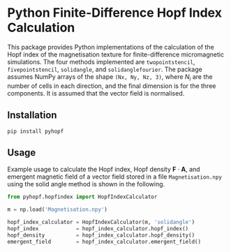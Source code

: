 # Python Finite-Difference Hopf Index Calculation

This package provides Python implementations of the calculation of the Hopf index of the magnetisation texture for finite-difference micromagnetic simulations. The four methods implemented are `twopointstencil`, `fivepointstencil`, `solidangle`, and `solidanglefourier`. The package assumes NumPy arrays of the shape `(Nx, Ny, Nz, 3)`, where $N_i$ are the number of cells in each direction, and the final dimension is for the three components. It is assumed that the vector field is normalised.


## Installation

```
pip install pyhopf
```

## Usage

Example usage to calculate the Hopf index, Hopf density $\boldsymbol{F} \cdot \boldsymbol{A}$, and emergent magnetic field of a vector field stored in a file `Magnetisation.npy` using the solid angle method is shown in the following.

```python
from pyhopf.hopfindex import HopfIndexCalculator

m = np.load('Magnetisation.npy')

hopf_index_calculator = HopfIndexCalculator(m, 'solidangle')
hopf_index            = hopf_index_calculator.hopf_index()
hopf_density          = hopf_index_calculator.hopf_density()
emergent_field        = hopf_index_calculator.emergent_field()
```
